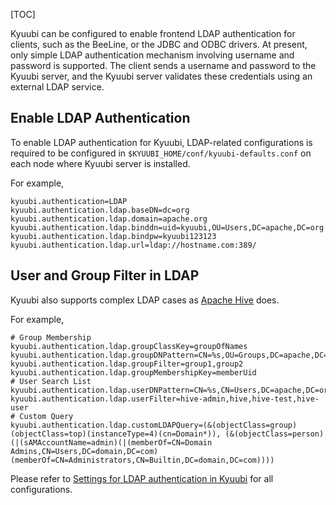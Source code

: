 [TOC]

Kyuubi can be configured to enable frontend LDAP authentication for clients, such as the BeeLine, or the JDBC and ODBC drivers.
At present, only simple LDAP authentication mechanism involving username and password is supported. The client sends
a username and password to the Kyuubi server, and the Kyuubi server validates these credentials using an external LDAP service.

## Enable LDAP Authentication

To enable LDAP authentication for Kyuubi, LDAP-related configurations is required to be configured in
`$KYUUBI_HOME/conf/kyuubi-defaults.conf` on each node where Kyuubi server is installed.

For example,

```properties example
kyuubi.authentication=LDAP
kyuubi.authentication.ldap.baseDN=dc=org
kyuubi.authentication.ldap.domain=apache.org
kyuubi.authentication.ldap.binddn=uid=kyuubi,OU=Users,DC=apache,DC=org
kyuubi.authentication.ldap.bindpw=kyuubi123123
kyuubi.authentication.ldap.url=ldap://hostname.com:389/
```

## User and Group Filter in LDAP

Kyuubi also supports complex LDAP cases as [Apache Hive](https://cwiki.apache.org/confluence/display/Hive/User+and+Group+Filter+Support+with+LDAP+Atn+Provider+in+HiveServer2#UserandGroupFilterSupportwithLDAPAtnProviderinHiveServer2-UserandGroupFilterSupportwithLDAP) does.

For example,

```properties example
# Group Membership
kyuubi.authentication.ldap.groupClassKey=groupOfNames
kyuubi.authentication.ldap.groupDNPattern=CN=%s,OU=Groups,DC=apache,DC=org
kyuubi.authentication.ldap.groupFilter=group1,group2
kyuubi.authentication.ldap.groupMembershipKey=memberUid
# User Search List
kyuubi.authentication.ldap.userDNPattern=CN=%s,CN=Users,DC=apache,DC=org
kyuubi.authentication.ldap.userFilter=hive-admin,hive,hive-test,hive-user
# Custom Query
kyuubi.authentication.ldap.customLDAPQuery=(&(objectClass=group)(objectClass=top)(instanceType=4)(cn=Domain*)), (&(objectClass=person)(|(sAMAccountName=admin)(|(memberOf=CN=Domain Admins,CN=Users,DC=domain,DC=com)(memberOf=CN=Administrators,CN=Builtin,DC=domain,DC=com))))
```

Please refer to [Settings for LDAP authentication in Kyuubi]($Configurations#authentication)
for all configurations.

